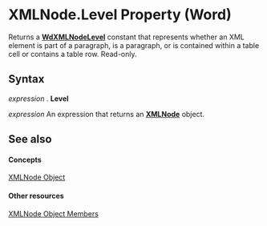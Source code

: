 
# XMLNode.Level Property (Word)

Returns a  **[WdXMLNodeLevel](http://msdn.microsoft.com/library/77480b20-9400-c709-c321-d428d28d6799%28Office.15%29.aspx)** constant that represents whether an XML element is part of a paragraph, is a paragraph, or is contained within a table cell or contains a table row. Read-only.


## Syntax

 _expression_ . **Level**

 _expression_ An expression that returns an **[XMLNode](fe305ba9-7375-ad4f-6036-155add17a9d0.md)** object.


## See also


#### Concepts


[XMLNode Object](fe305ba9-7375-ad4f-6036-155add17a9d0.md)
#### Other resources


[XMLNode Object Members](a3bf1476-b555-be1f-81b8-ec096099a9b6.md)
